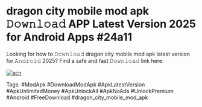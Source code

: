 # dragon city mobile mod apk 𝙳𝚘𝚠𝚗𝚕𝚘𝚊𝚍 APP Latest Version 2025 for Android Apps #24a11

Looking for how to 𝙳𝚘𝚠𝚗𝚕𝚘𝚊𝚍 dragon city mobile mod apk latest version for 𝙰𝚗𝚍𝚛𝚘𝚒𝚍 2025? Find a safe and fast 𝙳𝚘𝚠𝚗𝚕𝚘𝚊𝚍 link here:

[![acn](https://i.imgur.com/BIQs5tu.png)](https://apkpuree.pages.dev/?title=dragon_city_mobile_mod_apk)

Tags: #ModApk #DownloadModApk #ApkLatestVersion #ApkUnlimitedMoney #ApkUnlockAll #ApkNoAds #UnlockPremium #Android #FreeDownload #dragon_city_mobile_mod_apk